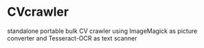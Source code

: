 # CVcrawler
standalone portable bulk CV crawler using ImageMagick as picture converter and Tesseract-OCR as text scanner
